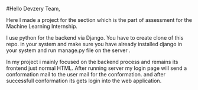 #Hello Devzery Team,

Here I made a project for the section which is the part of assessment for the Machine Learning Internship.

I use python for the backend via Django. You have to create clone of this repo. in your system and make sure you have already installed django in your system and run manage.py file on the server .

In my project i mainly focused on the backend process and remains its frontend just normal HTML. 
After running server my login page will send a conformation mail to the user mail for the conformation. 
and after successfull conformation its gets login into the web application.
